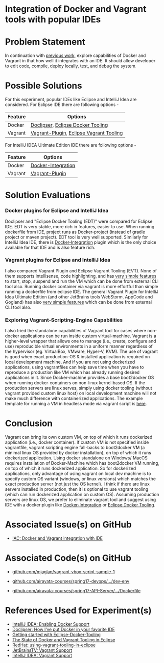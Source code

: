 # Integration of Docker and Vagrant tools with popular IDEs 

# Problem Statement
In continuation with [previous work](./dev-environment.md), explore capabilities of Docker and Vagrant in that how well it integrates with an IDE. It should allow developer to edit code, compile, deploy locally, test, and debug the system.

# Possible Solutions
For this experiment, popular IDEs like Eclipse and IntelliJ Idea are considered. For Eclipse IDE there are following options - 

Feature | Options
------- | -------
Docker | [Doclipser](https://marketplace.eclipse.org/content/doclipser), [Eclipse Docker Tooling](https://marketplace.eclipse.org/content/eclipse-docker-tooling)
Vagrant | [Vagrant-Plugin](https://marketplace.eclipse.org/content/vagrant), [Eclipse Vagrant Tooling](https://marketplace.eclipse.org/content/eclipse-vagrant-tooling)


For IntelliJ IDEA Ultimate Edition IDE there are following options -

Feature | Options
------- | -------
Docker | [Docker-Integration](https://plugins.jetbrains.com/plugin/7724-docker-integration)
Vagrant | [Vagrant-Plugin](https://plugins.jetbrains.com/plugin/7379-vagrant)

# Solution Evaluations

### Docker plugins for Eclipse and IntelliJ Idea
Doclipser and "Eclipse Docker Tooling (EDT)" were compared for Eclipse IDE. EDT is very stable, more rich in features, easier to use. When running dockerfile from IDE, project runs as Docker-project (instead of gradle project or maven project). EDT tool is very well supported. Similarly for IntelliJ Idea IDE, there is [Docker-Integration](https://plugins.jetbrains.com/plugin/7724-docker-integration) plugin which is the only choice available for that IDE and is also feature rich.

### Vagrant plugins for Eclipse and IntelliJ Idea
I also compared Vagrant Plugin and Eclipse Vagrant Tooling (EVT). None of them supports intellisense, code highlighting, and has [very simple features](https://developers.redhat.com/blog/2015/12/22/using-vagrant-tooling-in-eclipse/) to start, stop, suspend and run the VM which can be done from external CLI tool also. Running docker container via vagrant is more effortful than simple running a dockerfile from eclipse IDE. The general Vagrant Plugin for IntelliJ Idea Ultimate Edition (and other JetBrains tools WebStorm, AppCode and Gogland) has also [very simple features](https://www.jetbrains.com/help/idea/2017.1/vagrant.html) which can be done from external CLI tool also.

### Exploring Vagrant-Scripting-Engine Capabilities
I also tried the standalone capabilities of Vagrant tool for cases where non-docker applications can be run inside custom virtual-machine. Vagrant is a higher-level wrapper that allows one to manage (i.e., create, configure and use) reproducible virtual environments in a uniform manner regardless of the hypervisor (eg. VirtualBox, VMware, Hyper-V, KVM). The use of vagrant is good when exact production-OS & installed application is required on local development machine. And if you are not using dockerized applications, using vagrantfiles can help save time when you have to reproduce a production like VM which has already running desired applications in it. Since Docker-machine provides a base boot2docker OS when running docker-containers on non-linux kernel based OS. If the production servers are linux serves, simply using docker tooling (without vagrant provided custom linux host) on local development machine will not make much difference with containerized applications. The example template for running a VM in headless mode via vagrant script is [here](https://github.com/mjaglan/vagrant-vbox-script-sample-1).

# Conclusion
Vagrant can bring its own custom VM, on top of which it runs dockerized application (i.e., docker container). If custom VM is not specified inside vagrantfile, vagrant scripting engine fall-backs to boot2docker VM (a minimal linux OS provided by docker installation), on top of which it runs dockerized application. Using docker standalone on Windows/ MacOS requires installation of Docker-Machine which has boot2docker VM running, on top of which it runs dockerized application. So for dockerized applications, only advantage of using vagrant on local dev machine is to specify custom OS variant (windows, or linux versions) which matches the exact production server (not just the OS kernel). I think if there are linux servers installed in production, then it is optional to use vagrant tooling (which can run dockerized application on custom OS). Assuming production servers are linux OS, we prefer to eliminate vagrant tool and suggest using IDE with a docker plugin like [Docker-Integration](https://plugins.jetbrains.com/plugin/7724-docker-integration) or [Eclipse Docker Tooling](https://marketplace.eclipse.org/content/eclipse-docker-tooling).

# Associated Issue(s) on GitHub
- [IAC: Docker and Vagrant integration with IDE](https://github.com/airavata-courses/spring17-devops/issues/8)


# Associated Code(s) on GitHub
- [github.com/mjaglan/vagrant-vbox-script-sample-1](https://github.com/mjaglan/vagrant-vbox-script-sample-1)

- [github.com/airavata-courses/spring17-devops/.../dev-env](https://github.com/airavata-courses/spring17-devops/tree/feature-iac-dev-env/infrastructure/api-server/terraform/dev-env)

- [github.com/airavata-courses/spring17-API-Server/.../Dockerfile](https://github.com/airavata-courses/spring17-API-Server/blob/master/Dockerfile)

 
# References Used for Experiment(s)
- [IntelliJ IDEA: Enabling Docker Support](https://www.youtube.com/watch?v=V_x7c8jjXJc)
- [Doclipser: How I've put Docker in your favorite IDE](https://youtu.be/8tjpFzTVDpY)
- [Getting started with Eclipse-Docker-Tooling](https://youtu.be/_Xms1mK5xxE)
- [The State of Docker and Vagrant Tooling in Eclipse](https://youtu.be/eK11zKJ21F0)
- [RedHat: using-vagrant-tooling-in-eclipse](https://developers.redhat.com/blog/2015/12/22/using-vagrant-tooling-in-eclipse/)
- [JetBrainsTV: Vagrant Support](https://www.youtube.com/watch?v=f7Kss62DHhw)
- [IntelliJ IDEA: Vagrant Support](https://www.jetbrains.com/help/idea/2017.1/vagrant.html)

